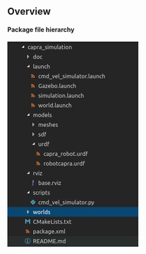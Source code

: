 ## Overview

#### Package file hierarchy

![Alt text](package_hierarchy.png "Package File Hierarchy")
